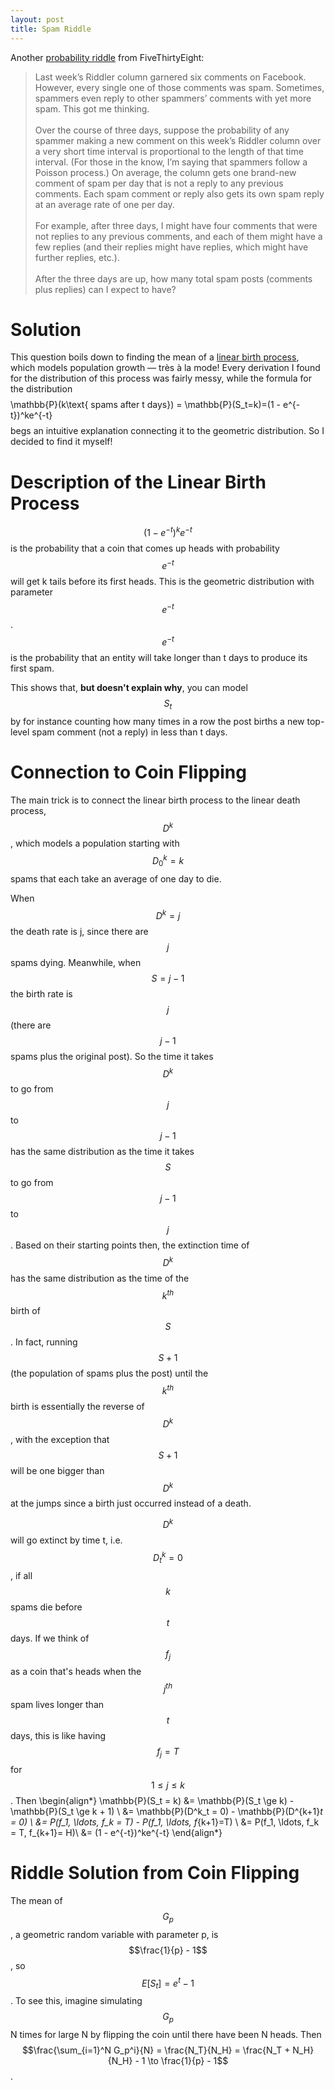 ```yaml
---
layout: post
title: Spam Riddle
---
```


Another [probability riddle](https://fivethirtyeight.com/features/can-you-catch-the-free-t-shirt/) from FiveThirtyEight: 

> Last week’s Riddler column garnered six comments on Facebook. However, every single one of those comments was spam. Sometimes, spammers even reply to other spammers’ comments with yet more spam. This got me thinking.<br><br>Over the course of three days, suppose the probability of any spammer making a new comment on this week’s Riddler column over a very short time interval is proportional to the length of that time interval. (For those in the know, I’m saying that spammers follow a Poisson process.) On average, the column gets one brand-new comment of spam per day that is not a reply to any previous comments. Each spam comment or reply also gets its own spam reply at an average rate of one per day.<br><br>For example, after three days, I might have four comments that were not replies to any previous comments, and each of them might have a few replies (and their replies might have replies, which might have further replies, etc.).<br><br>After the three days are up, how many total spam posts (comments plus replies) can I expect to have?

# Solution

This question boils down to finding the mean of a [linear birth process](http://www.damtp.cam.ac.uk/user/st321/CV_&_Publications_files/STpapers-pdf/BDP.pdf), which models population growth — très à la mode! Every derivation I found for the distribution of this process was fairly messy, while the formula for the distribution $$$$\mathbb{P}(k\text{ spams after t days}) = \mathbb{P}(S_t=k)=(1 - e^{-t})^ke^{-t}$$$$ begs an intuitive explanation connecting it to the geometric distribution. So I decided to find it myself!

# Description of the Linear Birth Process

$$(1 - e^{-t})^ke^{-t}$$ is the probability that a coin that comes up heads with probability $$e^{-t}$$ will get k tails before its first heads. This is the geometric distribution with parameter $$e^{-t}$$. $$e^{-t}$$ is the probability that an entity will take longer than t days to produce its first spam.

This shows that, **but doesn't explain why**, you can model $$S_t$$ by for instance counting how many times in a row the post births a new top-level spam comment (not a reply) in less than t days. 

# Connection to Coin Flipping

The main trick is to connect the linear birth process to the linear death process, $$D^k$$, which models a population starting with $$D^k_0 = k$$ spams that each take an average of one day to die.

When $$D^k=j$$ the death rate is j, since there are $$j$$ spams dying. Meanwhile, when $$S=j-1$$ the birth rate is $$j$$ (there are $$j - 1$$ spams plus the original post). So the time it takes $$D^k$$ to go from $$j$$ to $$j-1$$ has the same distribution as the time it takes $$S$$ to go from $$j - 1$$ to $$j$$. Based on their starting points then, the extinction time of $$D^k$$ has the same distribution as the time of the $$k^{th}$$ birth of $$S$$. In fact, running $$S + 1$$ (the population of spams plus the post) until the $$k^{th}$$ birth is essentially the reverse of $$D^k$$, with the exception that $$S + 1$$ will be one bigger than $$D^k$$ at the jumps since a birth just occurred instead of a death.

$$D^k$$ will go extinct by time t, i.e. $$D^k_t=0$$, if all $$k$$ spams die before $$t$$ days. If we think of $$f_j$$ as a coin that's heads when the $$j^{th}$$ spam lives longer than $$t$$ days, this is like having $$f_j=T$$ for $$1 \le j \le k$$. Then \begin{align*}
\mathbb{P}(S_t = k) &= \mathbb{P}(S_t \ge k) - \mathbb{P}(S_t \ge k + 1) \\
&= \mathbb{P}(D^k_t = 0) - \mathbb{P}(D^{k+1}_t = 0) \\
&= P(f_1, \ldots, f_k = T) - P(f_1, \ldots, f_{k+1}=T) \\
&= P(f_1, \ldots, f_k = T, f_{k+1}= H)\\
&= (1 - e^{-t})^ke^{-t}
\end{align*}

# Riddle Solution from Coin Flipping

The mean of $$G_p$$, a geometric random variable with parameter p, is $$\frac{1}{p} - 1$$, so $$E[S_t] = e^t - 1$$. To see this, imagine simulating $$G_p$$ N times for large N by flipping the coin until there have been N heads. Then $$\frac{\sum_{i=1}^N G_p^i}{N} = \frac{N_T}{N_H} = \frac{N_T + N_H}{N_H} - 1 \to \frac{1}{p} - 1$$.
